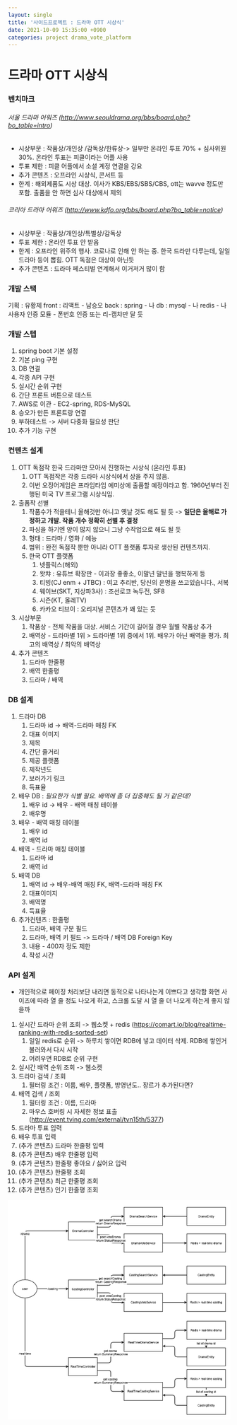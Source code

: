```yaml
---
layout: single
title: '사이드프로젝트 : 드라마 OTT 시상식'
date: 2021-10-09 15:35:00 +0900
categories: project drama_vote_platform
---
```


# 드라마 OTT 시상식

### 벤치마크

###### 서울 드라마 어워즈 (http://www.seouldrama.org/bbs/board.php?bo_table=intro)

-   시상부문 : 작품상/개인상 /감독상/한류상-> 일부만 온라인 투표 70% + 심사위원 30%. 온라인 투표는 피클이라는 어플 사용
-   투표 제한 : 피클 어플에서 소셜 계정 연결을 강요
-   추가 콘텐츠 : 오프라인 시상식, 콘서트 등
-   한계 : 해외제품도 시상 대상. 이사가 KBS/EBS/SBS/CBS, ott는 wavve 정도만 포함. 출품을 안 하면 심사 대상에서 제외

###### 코리아 드라마 어워즈 (http://www.kdfo.org/bbs/board.php?bo_table=notice)

-   시상부문 : 작품상/개인상/특별상/감독상
-   투표 제한 : 온라인 투표 안 받음
-   한계 : 오프라인 위주의 행사. 코로나로 인해 안 하는 중. 한국 드라만 다루는데, 일일드라마 등이 뽑힘. OTT 독점은 대상이 아닌듯
-   추가 콘텐츠 : 드라마 페스티벌 연계해서 이거저거 많이 함

### 개발 스택

기획 : 유황제
front : 리액트 - 남승오
back : spring - 나
db : mysql - 나
redis - 나
사용자 인증 모듈 - 폰번호 인증 또는 리-캡챠만 달 듯

### 개발 스텝

1. spring boot 기본 설정
2. 기본 ping 구현
3. DB 연결
4. 각종 API 구현
5. 실시간 순위 구현
6. 간단 프론트 버튼으로 테스트
7. AWS로 이관 - EC2-spring, RDS-MySQL
8. 승오가 만든 프론트랑 연결
9. 부하테스트 -> 서버 다중화 필요성 판단
10. 추가 기능 구현

### 컨텐츠 설계

1. OTT 독점작 한국 드라마만 모아서 진행하는 시상식 (온라인 투표)
    1. OTT 독점작은 각종 드라마 시상식에서 상을 주지 않음.
    2. 이번 오징어게임은 프라임타임 에미상에 출품할 예정이라고 함. 1960년부터 진행된 미국 TV 프로그램 시상식임.
2. 출품작 선별
    1. 작품수가 적을테니 올해것만 아니고 옛날 것도 해도 될 듯 -> **일단은 올해로 가정하고 개발. 작품 개수 정확히 선별 후 결정**
    2. 파싱을 하기엔 양이 많지 않으니 그냥 수작업으로 해도 될 듯
    3. 형태 : 드라마 / 영화 / 예능
    4. 범위 : 완전 독점작 뿐만 아니라 OTT 플랫폼 투자로 생산된 컨텐츠까지.
    5. 한국 OTT 플랫폼
        1. 넷플릭스(해외)
        2. 왓챠 : 유튜브 확장판 - 이과장 좋좋소, 이말년 말년을 행복하게 등
        3. 티빙(CJ enm + JTBC) : 여고 추리반, 당신의 운명을 쓰고있습니다., 서복
        4. 웨이브(SKT, 지상파3사) : 조선로코 녹두전, SF8
        5. 시즌(KT, 올레TV)
        6. 카카오 티브이 : 오리지널 콘텐츠가 꽤 있는 듯
3. 시상부문
    1. 작품상 - 전체 작품을 대상. 서비스 기간이 길어질 경우 월별 작품상 추가
    2. 배역상 - 드라마별 1위 > 드라마별 1위 중에서 1위. 배우가 아닌 배역을 평가. 최고의 배역상 / 최악의 배역상
4. 추가 콘텐츠
    1. 드라마 한줄평
    2. 배역 한줄평
    3. 드라마 / 배역

### DB 설계

1. 드라마 DB
    1. 드라마 id -> 배역-드라마 매칭 FK
    2. 대표 이미지
    3. 제목
    4. 간단 줄거리
    5. 제공 플랫폼
    6. 제작년도
    7. 보러가기 링크
    8. 득표율
2. 배우 DB : _필요한가 식별 필요. 배역에 좀 더 집중해도 될 거 같은데?_
    1. 배우 id -> 배우 - 배역 매칭 테이블
    2. 배우명
3. 배우 - 배역 매칭 테이블
    1. 배우 id
    2. 배역 id
4. 배역 - 드라마 매칭 테이블
    1. 드라마 id
    2. 배역 id
5. 배역 DB
    1. 배역 id -> 배우-배역 매칭 FK, 배역-드라마 매칭 FK
    2. 대표이미지
    3. 배역명
    4. 득표율
6. 추가컨텐츠 : 한줄평
    1. 드라마, 배역 구분 필드
    2. 드라마, 배역 키 필드 -> 드라마 / 배역 DB Foreign Key
    3. 내용 - 400자 정도 제한
    4. 작성 시간

### API 설계

-   개인적으로 페이징 처리보단 내리면 동적으로 나타나는게 이쁘다고 생각함
    화면 사이즈에 따라 열 줄 정도 나오게 하고, 스크롤 도달 시 열 줄 더 나오게 하는게 좋지 않을까

1. 실시간 드라마 순위 조회 -> 웹소켓 + redis (https://comart.io/blog/realtime-ranking-with-redis-sorted-set)
    1. 일일 redis로 순위 -> 하루치 쌓이면 RDB에 넣고 데이터 삭제. RDB에 쌓인거 불러와서 다시 시작
    2. 어려우면 RDB로 순위 구현
2. 실시간 배역 순위 조회 -> 웹소켓
3. 드라마 검색 / 조회
    1. 필터링 조건 : 이름, 배우, 플랫폼, 방영년도.. 장르가 추가된다면?
4. 배역 검색 / 조회
    1. 필터링 조건 : 이름, 드라마
    2. 마우스 호버링 시 자세한 정보 표출 (http://event.tving.com/external/tvn15th/5377)
5. 드라마 투표 입력
6. 배우 투표 입력
7. (추가 콘텐츠) 드라마 한줄평 입력
8. (추가 콘텐츠) 배우 한줄평 입력
9. (추가 콘텐츠) 한줄평 좋아요 / 싫어요 입력
10. (추가 콘텐츠) 한줄평 조회
11. (추가 콘텐츠) 최근 한줄평 조회
12. (추가 콘텐츠) 인기 한줄평 조회

![api_design.png](/assets/images/2021-10-09/API_design_v1.0.png)
